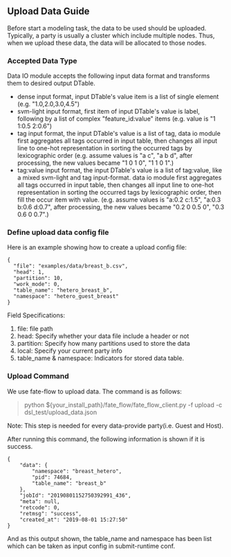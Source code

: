 ## Upload Data Guide

Before start a modeling task, the data to be used should be uploaded. Typically, a party is usually a cluster which include multiple nodes. Thus, when we upload these data, the data will be allocated to those nodes.

### Accepted Data Type

Data IO module accepts the following input data format and transforms them to desired output DTable.
* dense input format, input DTable's value item is a list of single element
(e.g. "1.0,2.0,3.0,4.5")
* svm-light input format, first item of input DTable's value is label, following by a list of complex "feature_id:value" items
    (e.g. value is "1 1:0.5 2:0.6")
* tag input format, the input DTable's value is a list of tag, data io module first aggregates all tags occurred in
input table, then changes all input line to one-hot representation in sorting the occurred tags by lexicographic order
    (e.g. assume values is "a c", "a b d", after processing, the new values became "1 0 1 0", "1 1 0 1".)
* tag:value input format, the input DTable's value is a list of tag:value, like a mixed svm-light and tag input-format.
data io module first aggregates all tags occurred in input table, then changes all input line to one-hot representation in
sorting the occurred tags by lexicographic order, then fill the occur item with value.
    (e.g. assume values is "a:0.2 c:1.5", "a:0.3 b:0.6 d:0.7", after processing, the new values became "0.2 0 0.5 0", "0.3 0.6 0 0.7".)


### Define upload data config file

Here is an example showing how to create a upload config file:
```
{
  "file": "examples/data/breast_b.csv",
  "head": 1,
  "partition": 10,
  "work_mode": 0,
  "table_name": "hetero_breast_b",
  "namespace": "hetero_guest_breast"
}
```

Field Specifications:
1. file: file path
2. head: Specify whether your data file include a header or not
3. partition: Specify how many partitions used to store the data
4. local: Specify your current party info
5. table_name & namespace: Indicators for stored data table.

### Upload Command

We use fate-flow to upload data. The command is as follows:

> python ${your_install_path}/fate_flow/fate_flow_client.py -f upload -c dsl_test/upload_data.json

Note: This step is needed for every data-provide party(i.e. Guest and Host).

After running this command, the following information is shown if it is success.

```
{
    "data": {
        "namespace": "breast_hetero",
        "pid": 74684,
        "table_name": "breast_b"
    },
    "jobId": "20190801152750392991_436",
    "meta": null,
    "retcode": 0,
    "retmsg": "success",
    "created_at": "2019-08-01 15:27:50"
}
```

And as this output shown, the table_name and namespace has been list which can be taken as input config in submit-runtime conf.